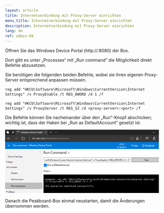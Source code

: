```yaml
---
layout: article
title: Internetverbindung mit Proxy-Server einrichten
menu_title: Internetverbindung mit Proxy-Server einrichten
description: Internetverbindung mit Proxy-Server einrichten
lang: de
ref: admin-04
---
```


Öffnen Sie das Windows Device Portal (http://<ip-adresse-peakboard>:8080) der Box.

Dort gibt es unter „Processes“ mit „Run command“ die Möglichkeit direkt Befehle abzusetzen.

Sie benötigen die folgenden beiden Befehle, wobei sie ihren eigenen Proxy-Server entsprechend anpassen müssen.

```
reg add "HKCU\Software\Microsoft\Windows\CurrentVersion\Internet Settings" /v ProxyEnable /t REG_DWORD /d 1 /f
```

```
reg add "HKCU\Software\Microsoft\Windows\CurrentVersion\Internet Settings" /v ProxyServer /t REG_SZ /d <proxy-server>:<port> /f
```

Die Befehle können Sie nacheinander über den „Run“-Knopf abschicken; wichtig ist, dass der Haken bei „Run as DefaultAccount“ gesetzt ist.

![Windows Device Portal Run Command](/assets/images/admin/internet-setup/proxy.png)

Danach die Peakboard-Box einmal neustarten, damit die Änderungen übernommen werden.
